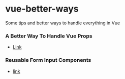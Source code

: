 # vue-better-ways
Some tips and better ways to handle everything in Vue

### A Better Way To Handle Vue Props
 - [Link](https://www.youtube.com/watch?v=b395fBUFEQg&list=PLVJZjCprNXtWiH6U2q4A1pfxHVqdHMAlt&index=3&ab_channel=JohnKomarnicki)

### Reusable Form Input Components
 - [link](https://www.youtube.com/watch?v=TlDy9cZQpC0&list=PLVJZjCprNXtXcfk9aIDfGj_JMYri1UXOi&index=7&ab_channel=JohnKomarnicki)